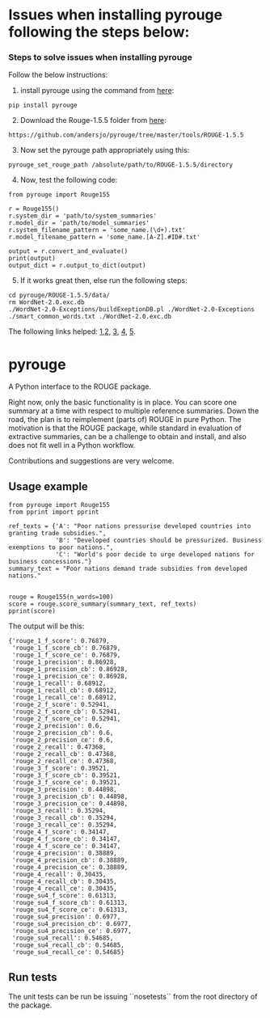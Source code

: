 # Issues when installing pyrouge following the steps below:

### Steps to solve issues when installing pyrouge

Follow the below instructions:

1) install pyrouge using the command from [here](https://pypi.python.org/pypi/pyrouge/0.1.0):  
```
pip install pyrouge
```    

2) Download the Rouge-1.5.5 folder from [here](https://github.com/andersjo/pyrouge/tree/master/tools/ROUGE-1.5.5):    
```
https://github.com/andersjo/pyrouge/tree/master/tools/ROUGE-1.5.5
```

3) Now set the pyrouge path appropriately using this:   
```
pyrouge_set_rouge_path /absolute/path/to/ROUGE-1.5.5/directory
```  


4) Now, test the following code:

```
from pyrouge import Rouge155

r = Rouge155()
r.system_dir = 'path/to/system_summaries'
r.model_dir = 'path/to/model_summaries'
r.system_filename_pattern = 'some_name.(\d+).txt'
r.model_filename_pattern = 'some_name.[A-Z].#ID#.txt'

output = r.convert_and_evaluate()
print(output)
output_dict = r.output_to_dict(output)
```

5) If it works great then, else run the following steps:    
```
cd pyrouge/ROUGE-1.5.5/data/
rm WordNet-2.0.exc.db
./WordNet-2.0-Exceptions/buildExeptionDB.pl ./WordNet-2.0-Exceptions ./smart_common_words.txt ./WordNet-2.0.exc.db
```

The following links helped: [1](https://pypi.python.org/pypi/pyrouge/0.1.0),[2](https://github.com/bheinzerling/pyrouge),
[3](https://stackoverflow.com/questions/47045436/how-to-install-the-python-package-pyrouge-on-microsoft-windows/47045437#47045437),
[4](https://github.com/andersjo/pyrouge),
[5](https://github.com/tagucci/pythonrouge/issues/4).


pyrouge
=======

A Python interface to the ROUGE package.

Right now, only the basic functionality is in place. You can score one summary at a time with respect to multiple reference summaries.
Down the road, the plan is to reimplement (parts of) ROUGE in pure Python.
The motivation is that the ROUGE package, while standard in evaluation of extractive summaries,
can be a challenge to obtain and install, and also does not fit well in a Python workflow.

Contributions and suggestions are very welcome.

## Usage example

```
from pyrouge import Rouge155
from pprint import pprint

ref_texts = {'A': "Poor nations pressurise developed countries into granting trade subsidies.",
             'B': "Developed countries should be pressurized. Business exemptions to poor nations.",
             'C': "World's poor decide to urge developed nations for business concessions."}
summary_text = "Poor nations demand trade subsidies from developed nations."


rouge = Rouge155(n_words=100)
score = rouge.score_summary(summary_text, ref_texts)
pprint(score)
```

The output will be this:

```
{'rouge_1_f_score': 0.76879,
 'rouge_1_f_score_cb': 0.76879,
 'rouge_1_f_score_ce': 0.76879,
 'rouge_1_precision': 0.86928,
 'rouge_1_precision_cb': 0.86928,
 'rouge_1_precision_ce': 0.86928,
 'rouge_1_recall': 0.68912,
 'rouge_1_recall_cb': 0.68912,
 'rouge_1_recall_ce': 0.68912,
 'rouge_2_f_score': 0.52941,
 'rouge_2_f_score_cb': 0.52941,
 'rouge_2_f_score_ce': 0.52941,
 'rouge_2_precision': 0.6,
 'rouge_2_precision_cb': 0.6,
 'rouge_2_precision_ce': 0.6,
 'rouge_2_recall': 0.47368,
 'rouge_2_recall_cb': 0.47368,
 'rouge_2_recall_ce': 0.47368,
 'rouge_3_f_score': 0.39521,
 'rouge_3_f_score_cb': 0.39521,
 'rouge_3_f_score_ce': 0.39521,
 'rouge_3_precision': 0.44898,
 'rouge_3_precision_cb': 0.44898,
 'rouge_3_precision_ce': 0.44898,
 'rouge_3_recall': 0.35294,
 'rouge_3_recall_cb': 0.35294,
 'rouge_3_recall_ce': 0.35294,
 'rouge_4_f_score': 0.34147,
 'rouge_4_f_score_cb': 0.34147,
 'rouge_4_f_score_ce': 0.34147,
 'rouge_4_precision': 0.38889,
 'rouge_4_precision_cb': 0.38889,
 'rouge_4_precision_ce': 0.38889,
 'rouge_4_recall': 0.30435,
 'rouge_4_recall_cb': 0.30435,
 'rouge_4_recall_ce': 0.30435,
 'rouge_su4_f_score': 0.61313,
 'rouge_su4_f_score_cb': 0.61313,
 'rouge_su4_f_score_ce': 0.61313,
 'rouge_su4_precision': 0.6977,
 'rouge_su4_precision_cb': 0.6977,
 'rouge_su4_precision_ce': 0.6977,
 'rouge_su4_recall': 0.54685,
 'rouge_su4_recall_cb': 0.54685,
 'rouge_su4_recall_ce': 0.54685}
```
## Run tests

The unit tests can be run be issuing ``nosetests´´ from the root directory of the package.
